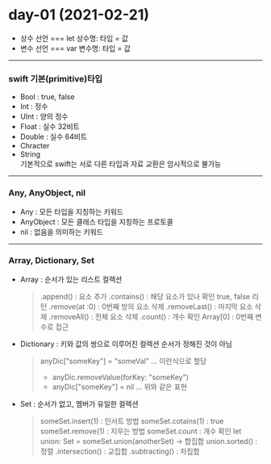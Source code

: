 # day-01 (2021-02-21)
- 상수 선언 === let 상수명: 타입 = 값 
- 변수 선언 === var 변수명: 타입 = 값 
---
### swift 기본(primitive)타입 
 - Bool : true, false
 - Int : 정수
 - UInt : 양의 정수
 - Float : 실수 32비트 
 - Double : 실수 64비트 
 - Chracter
 - String<br>
 기본적으로 swift는 서로 다른 타입과 자료 교환은 암시적으로 불가능 
 ---
 ### Any, AnyObject, nil 
  - Any : 모든 타입을 지칭하는 키워드 
  - AnyObject : 모든 클래스 타입을 지칭하는 프로토콜
  - nil : 없음을 의미하는 키워드 
 ---
 ### Array, Dictionary, Set
  - Array : 순서가 있는 리스트 컬렉션<br>
     >.append() : 요소 추가 
     >.contains() : 해당 요소가 있나 확인 true, false 리턴 
     >.remove(at :0) : 0번째 방의 요소 삭제 
     >.removeLast() : 마지막 요소 삭제 
     >.removeAll() : 전체 요소 삭제 
     >.count() : 개수 확인 
     >Array[0] : 0번째 변수로 접근 
  - Dictionary : 키와 값의 쌍으로 이루어진 컬렉션 순서가 정해진 것이 아님<br>
     >anyDic["someKey"] = "someVal" ... 이런식으로 할당 
     > - anyDic.removeValue(forKey: "someKey")  
     > - anyDic["someKey"] = nil ... 위와 같은 표현 
  - Set : 순서가 없고, 멤버가 유일한 컬렉션<br>
     >someSet.insert(1) : 인서트 방법
     >someSet.cotains(1) : true
     >someSet.remove(1) : 지우는 방법
     >someSet.count : 개수 확인 
     >let union: Set<Int> = someSet.union(anotherSet) -> 합집합
     >union.sorted() : 정렬
     >.intersection() : 교집합
     >.subtracting() : 차집합
